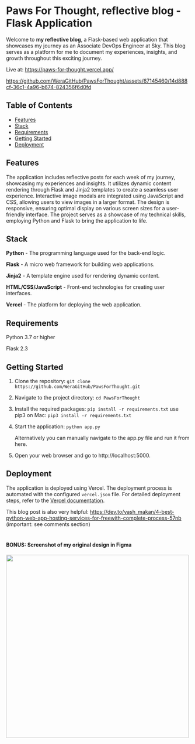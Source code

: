 # Paws For Thought, reflective blog - Flask Application


Welcome to **my reflective blog**, a Flask-based web application that showcases my journey as an Associate DevOps Engineer at Sky. This blog serves as a platform for me to document my experiences, insights, and growth throughout this exciting journey.

Live at: https://paws-for-thought.vercel.app/


https://github.com/WeraGitHub/PawsForThought/assets/67145460/14d888cf-36c1-4a96-b674-824356f6d0fd


## Table of Contents

- [Features](#features)
- [Stack](#stack)
- [Requirements](#requirements)
- [Getting Started](#getting-started)
- [Deployment](#deployment)

## Features

The application includes reflective posts for each week of my journey, showcasing my experiences and insights.
It utilizes dynamic content rendering through Flask and Jinja2 templates to create a seamless user experience.
Interactive image modals are integrated using JavaScript and CSS, allowing users to view images in a larger format.
The design is responsive, ensuring optimal display on various screen sizes for a user-friendly interface.
The project serves as a showcase of my technical skills, employing Python and Flask to bring the application to life.
## Stack

**Python** - The programming language used for the back-end logic.

**Flask** - A micro web framework for building web applications.

**Jinja2** - A template engine used for rendering dynamic content.

**HTML/CSS/JavaScript** - Front-end technologies for creating user interfaces.

**Vercel** - The platform for deploying the web application.

## Requirements

Python 3.7 or higher

Flask 2.3

## Getting Started

1. Clone the repository:
`git clone https://github.com/WeraGitHub/PawsForThought.git`

2. Navigate to the project directory:
`cd PawsForThought`

3. Install the required packages:
`pip install -r requirements.txt`
    use pip3 on Mac: `pip3 install -r requirements.txt` 

4. Start the application:
`python app.py`

   Alternatively you can manually navigate to the app.py file and run it from here.

5. Open your web browser and go to http://localhost:5000.

## Deployment

The application is deployed using Vercel. The deployment process is automated with the configured `vercel.json` file. For detailed deployment steps, refer to the [Vercel documentation](https://vercel.com/docs/platform/deployments).

This blog post is also very helpful: https://dev.to/yash_makan/4-best-python-web-app-hosting-services-for-freewith-complete-process-57nb
 (important: see comments section)




#




#### BONUS: Screenshot of my original design in Figma
 
<img src="https://github.com/WeraGitHub/PawsForThought/assets/67145460/3a38566e-9c0a-428c-b036-16bc922d3c42" width="500" height="auto">
